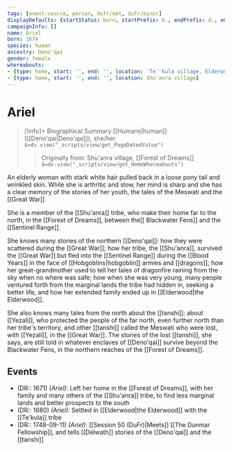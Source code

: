 ```yaml
---
tags: [event-source, person, dufr/met, dufr/minor]
displayDefaults: {startStatus: born, startPrefix: b., endPrefix: d., endStatus: died}
campaignInfo: []
name: Ariel
born: 1674
species: human
ancestry: Deno'qai
gender: female
whereabouts:
- {type: home, start: '', end: '', location: 'Te''kula village, Elderwood'}
- {type: home, start: '', end: '', location: Shu'anra village}
---
```

# Ariel
>[!info]+ Biographical Summary
>[[Humans|human]] ([[Deno'qai|Deno'qai]]), she/her
>`$=dv.view("_scripts/view/get_PageDatedValue")`
>> Originally from: Shu'anra village, [[Forest of Dreams]]
>> `$=dv.view("_scripts/view/get_HomeWhereabouts")`

An elderly woman with stark white hair pulled back in a loose pony tail and wrinkled skin. While she is arthritic and slow, her mind is sharp and she has a clear memory of the stories of her youth, the tales of the Meswati and the [[Great War]]

She is a member of the [[Shu'anra]] tribe, who make their home far to the north, in the [[Forest of Dreams]], between the[[ Blackwater Fens]] and the [[Sentinel Range]]. 

She knows many stories of the northern [[Deno'qai]]: how they were scattered during the [[Great War]]; how her tribe, the [[Shu'anra]], survived the [[Great War]] but fled into the [[Sentinel Range]] during the [[Blood Years]] in the face of [[Hobgoblins|hobgoblin]] armies and [[dragons]]; how her great-grandmother used to tell her tales of dragonfire raining from the sky when no where was safe; how when she was very young, many people ventured forth from the marginal lands the tribe had hidden in, seeking a better life, and how her extended family ended up in [[Elderwood|the Elderwood]]. 

She also knows many tales from the north about the [[tanshi]]: about [[Yezali]], who protected the people of the far north, even further north than her tribe's territory, and other [[tanshi]] called the Meswati who were lost, with [[Yezali]], in the [[Great War]]. The stories of the lost [[tanshi]], she says, are still told in whatever enclaves of [[Deno'qai]] survive beyond the Blackwater Fens, in the northern reaches of the [[Forest of Dreams]]. 

## Events
- (DR:: 1671) *(Ariel)*: Left her home in the [[Forest of Dreams]], with her family and many others of the [[Shu'anra]] tribe, to find less marginal lands and better prospects to the south
- (DR:: 1680) *(Ariel)*: Settled in [[Elderwood|the Elderwood]] with the [[Te'kula]] tribe
- (DR:: 1748-09-11) *(Ariel)*: [[Session 50 (DuFr)|Meets]] [[The Dunmar Fellowship]], and tells [[Delwath]] stories of the [[Deno'qai]] and the [[tanshi]]